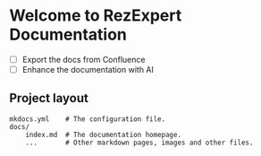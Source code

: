 # Welcome to RezExpert Documentation

- [ ] Export the docs from Confluence
- [ ] Enhance the documentation with AI

## Project layout

```
mkdocs.yml    # The configuration file.
docs/
    index.md  # The documentation homepage.
    ...       # Other markdown pages, images and other files.
```